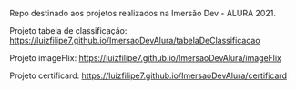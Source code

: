 Repo destinado aos projetos realizados na Imersão Dev - ALURA 2021.

Projeto tabela de classificação: https://luizfilipe7.github.io/ImersaoDevAlura/tabelaDeClassificacao

Projeto imageFlix: https://luizfilipe7.github.io/ImersaoDevAlura/imageFlix

Projeto certificard: https://luizfilipe7.github.io/ImersaoDevAlura/certificard
